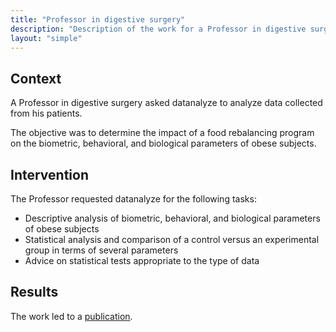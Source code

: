 ```yaml
---
title: "Professor in digestive surgery"
description: "Description of the work for a Professor in digestive surgery"
layout: "simple"
---
```


## Context

A Professor in digestive surgery asked datanalyze to analyze data collected from his patients.

The objective was to determine the impact of a food rebalancing program on the biometric, behavioral, and biological parameters of obese subjects.

## Intervention

The Professor requested datanalyze for the following tasks:

- Descriptive analysis of biometric, behavioral, and biological parameters of obese subjects
- Statistical analysis and comparison of a control versus an experimental group in terms of several parameters
- Advice on statistical tests appropriate to the type of data

## Results

The work led to a [publication](https://www.mdpi.com/2559926).